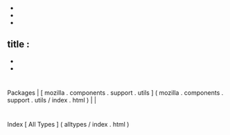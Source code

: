 -
-
-
title
:
-
-
-
#
#
#
Packages
|
[
mozilla
.
components
.
support
.
utils
]
(
mozilla
.
components
.
support
.
utils
/
index
.
html
)
|
|
#
#
#
Index
[
All
Types
]
(
alltypes
/
index
.
html
)
